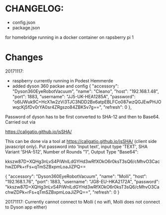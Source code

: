 # CHANGELOG:


- config.json
- package.json

for homebridge running in a docker container on rapsberry pi 1

# Changes
20171117:
- raspberry currently running in Podest Hemmerde
- added dyson 360 packae and config
{
  "accessory": "Dyson360EyeRobotVacuum",
  "name": "Cleano",
  "host": "192.168.1.48",
  "port": 1883,
  "username": "JJ5-UK-HEA1285A",
  "password": "o6IJWuk9C+HcX1w2zVi3TJC3NDD2Bx6atpEBLFCo087wzQGJEwPHJOwqcKj5fDv0rYA0sr4ZRgszo84ZBK5v7g==",
  "refresh": 0
},


Password of dyson has to be first converted to SHA-12 and then to Base64. Carried out via

https://caligatio.github.io/jsSHA/

This can be done via a tool at https://caligatio.github.io/jsSHA/ (client side javascript only). Put password into 'Input text', input type 'TEXT', SHA Variant 'SHA-512', Number of Rounds "1", Output Type "Base64":

kkszw87D+XQHg3nLvS4PiWnlLdGYHd3wRfXOkO6r0ksT3sQ6/cMhvO3CachwZDPk+rFs+qTmSZBxpmLoaJiZPQ==



{
  "accessory": "Dyson360EyeRobotVacuum",
  "name": "Molli",
  "host": "192.168.1.76",
  "port": 1883,
  "username": "JG8-EU-HKA2172A",
  "password": "kkszw87D+XQHg3nLvS4PiWnlLdGYHd3wRfXOkO6r0ksT3sQ6/cMhvO3CachwZDPk+rFs+qTmSZBxpmLoaJiZPQ==",
  "refresh": 0
}

20171117:
Currently cannot connect to Molli ( no wifi, Molli does not connect to Dyson app either)
